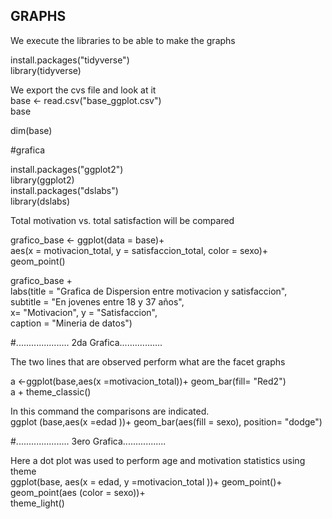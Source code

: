 
## GRAPHS
We execute the libraries to be able to make the graphs  

install.packages("tidyverse")  
library(tidyverse)  

We export the cvs file and look at it  
base <- read.csv("base_ggplot.csv")  
base  

dim(base)  

#grafica  

install.packages("ggplot2")  
library(ggplot2)    
install.packages("dslabs")    
library(dslabs)     

Total motivation vs. total satisfaction will be compared  

grafico_base <- ggplot(data = base)+  
  aes(x  = motivacion_total, y = satisfaccion_total, color = sexo)+  
  geom_point()  

 grafico_base +   
  labs(title = "Grafica de Dispersion entre motivacion y satisfaccion",  
       subtitle = "En jovenes entre 18 y 37 años",  
       x= "Motivacion", y = "Satisfaccion",  
       caption = "Mineria de datos")  



#..................... 2da Grafica.................  

The two lines that are observed perform what are the facet graphs  

a <-ggplot(base,aes(x =motivacion_total))+ geom_bar(fill= "Red2")  
a + theme_classic()  

In this command the comparisons are indicated.  
ggplot (base,aes(x =edad ))+ geom_bar(aes(fill = sexo), position= "dodge")  


       
#..................... 3ero Grafica.................  

Here a dot plot was used to perform age and motivation statistics using theme  
ggplot(base, aes(x = edad, y =motivacion_total ))+ geom_point()+ geom_point(aes (color = sexo))+  
  theme_light()  